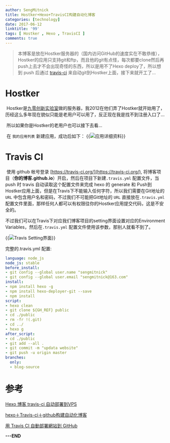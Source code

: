 ```yaml
---
author: SengMitnick
title: Hostker+Hexo+TravisCI构建自动化博客
categories: [technology]
date: 2017-06-12
linktitle: '99'
tags: [ Hostker , Hexo , TravisCI ]
comments: true
---
```


> 本博客是放在Hostker服务器的（国内访问GitHub的速度实在不敢恭维），Hostker的应用只支持git和ftp，而且他的git有点怪，每次都要clone然后再push上去才不会出现奇怪的东西，所以是用不了Hexo deploy了，所以想到 push 后通过 [travis-ci](https://travis-ci.org/) 来自动git到Hostker上面，接下来就开工了…

<!--more-->
#  Hostker

​	Hostker是[九零创新实验室](https://www.90.cx/)做的服务器，我2012在他们弄了Hostker就开始用了，历经这么多年现在貌似只能是老用户可以用了，反正现在我是找不到注册入口了...

​	所以如果你是Hostker的老用户也可以接下去看...

​	在 `我的应用列表` 新建应用，成功后如下：
{{<img name="1.png" alt="应用详细资料" caption="应用详细资料" >}}

# Travis CI

​	使用 github 帐号登录 [https://travis-ci.org/](https://travis-ci.org/), 将博客项目（**你的博客.github.io**）开启，然后在项目下新建`.travis.yml` 配置文件，当 push 时 travis 自动读取这个配置文件来完成 hexo 的 generate 和 Push到Hostker应用上面，但是在Travis下不能输入任何字符，所以我们需要在Git地址的 `URL` 中包含用户名和密码，不过我们不可能把Git地址的 `URL` 直接放在`.travis.yml` 配置文件里面，那样任何人都可以有权限往你的Hostker应用提交代码，这是不安全的。

​	不过我们可以在Travis下对应我们博客项目的setting界面设置对应的Environment Variables，然后在`.travis.yml` 配置文件使用该参数，那别人就看不到了。

{{<img name="2.png" alt="Travis Setting界面" caption="Travis Setting界面" >}}

完整的.travis.yml 配置:

~~~ YAML
language: node_js
node_js: stable
before_install:
- git config --global user.name "sengmitnick"
- git config --global user.email "sengmitnick@163.com"
install:
- npm install hexo -g
- npm install hexo-deployer-git --save
- npm install
script:
- hexo clean
- git clone ${GH_REF} public
- cd ./public
- rm -fr !(.git)
- cd ../
- hexo g
after_script:
- cd ./public
- git add --all .
- git commit -m "updata website"
- git push -u origin master
branches:
  only:
  - blog-source
~~~

# 参考

[Hexo 博客 travis-ci 自动部署到VPS](https://uedsky.com/2016-06/travis-deploy/)

[hexo＋Travis-ci＋github构建自动化博客](http://blog.csdn.net/u012373815/article/details/53574002)

[用 Travis CI 自動部署網站到 GitHub](https://zespia.tw/blog/2015/01/21/continuous-deployment-to-github-with-travis/)

**---END**

